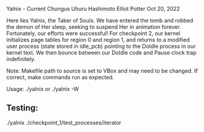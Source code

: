Yalnix - Current Chungus
Uhuru Hashimoto
Elliot Potter
Oct 20, 2022

Here lies Yalnix, the Taker of Souls. We have entered the tomb and robbed the demon of Her sleep, seeking to suspend Her in animation forever. Fortunately, our efforts were successful! For checkpoint 2, our kernel initializes page tables for region 0 and region 1, and returns to a modified user process (state stored in idle_pcb) pointing to the DoIdle process in our kernel text. We then bounce between our DoIdle code and Pause clock trap indefinitely.

Note: Makefile path to source is set to VBox and may need to be changed. If correct, make commands run as expected.

Usage: ./yalnix or ./yalnix -W

## Testing:
./yalnix ./checkpoint_1/test_processes/iterator